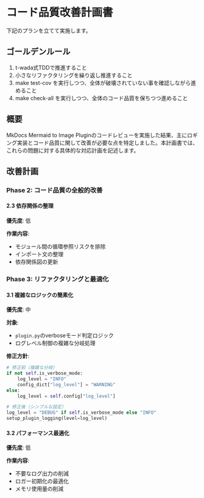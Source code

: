 # コード品質改善計画書

下記のプランを立てて実施します。

## ゴールデンルール

1. t-wada式TDDで推進すること
2. 小さなリファクタリングを繰り返し推進すること
3. make test-cov を実行しつつ、全体が破壊されていない事を確認しながら進めること
4. make check-all を実行しつつ、全体のコード品質を保ちつつ進めること

## 概要

MkDocs Mermaid to Image Pluginのコードレビューを実施した結果、主にロギング実装とコード品質に関して改善が必要な点を特定しました。本計画書では、これらの問題に対する具体的な対応計画を記述します。

## 改善計画

### Phase 2: コード品質の全般的改善

#### 2.3 依存関係の整理
**優先度**: 低

**作業内容**:
- モジュール間の循環参照リスクを排除
- インポート文の整理
- 依存関係図の更新

### Phase 3: リファクタリングと最適化

#### 3.1 複雑なロジックの簡素化
**優先度**: 中

**対象**:
- `plugin.py`のverboseモード判定ロジック
- ログレベル制御の複雑な分岐処理

**修正方針**:
```python
# 修正前（複雑な分岐）
if not self.is_verbose_mode:
    log_level = "INFO"
    config_dict["log_level"] = "WARNING"
else:
    log_level = self.config["log_level"]

# 修正後（シンプルな設定）
log_level = "DEBUG" if self.is_verbose_mode else "INFO"
setup_plugin_logging(level=log_level)
```

#### 3.2 パフォーマンス最適化
**優先度**: 低

**作業内容**:
- 不要なログ出力の削減
- ロガー初期化の最適化
- メモリ使用量の削減
